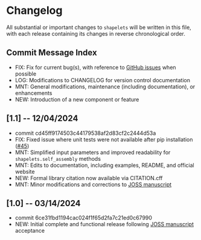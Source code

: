 # Changelog
All substantial or important changes to `shapelets` will be written in this file, with each release containing its changes in reverse chronological order.

## Commit Message Index
- FIX: Fix for current bug(s), with reference to [GitHub issues](https://github.com/uw-comphys/shapelets/issues) when possible 
- LOG: Modifications to CHANGELOG for version control documentation
- MNT: General modifications, maintenance (including documentation), or enhancements 
- NEW: Introduction of a new component or feature

## [1.1] -- 12/04/2024
- commit cd45ff9174503c44179538af2d83cf2c2444d53a
- FIX: Fixed issue where unit tests were not available after pip installation ([#45](https://github.com/uw-comphys/shapelets/pull/45))
- MNT: Simplified input parameters and improved readability for `shapelets.self_assembly` methods 
- MNT: Edits to documentation, including examples, README, and official website
- NEW: Formal library citation now available via CITATION.cff
- MNT: Minor modifications and corrections to [JOSS manuscript](https://joss.theoj.org/papers/10.21105/joss.06058)

## [1.0] -- 03/14/2024
- commit 6ce31fbd1194cac024f1f65d2fa7c21ed0c67990
- NEW: Initial complete and functional release following [JOSS manuscript](https://joss.theoj.org/papers/10.21105/joss.06058) acceptance